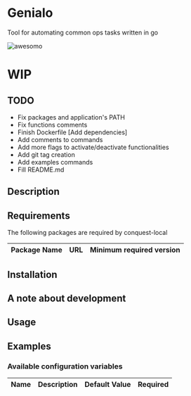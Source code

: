 # Genialo

Tool for automating common ops tasks written in go

![awesomo](https://user-images.githubusercontent.com/8400546/55673640-f9b5a500-5880-11e9-91e5-3208f0a2cea4.png)

# WIP

## TODO

- Fix packages and application's PATH
- Fix functions comments
- Finish Dockerfile [Add dependencies]
- Add comments to commands
- Add more flags to activate/deactivate functionalities
- Add git tag creation
- Add examples commands
- Fill README.md

## Description

## Requirements

The following packages are required by conquest-local

| Package Name | URL | Minimum required version |
| ------------ | --- | ------------------------ |

## Installation

## A note about development

## Usage

## Examples

### Available configuration variables

| Name | Description | Default Value | Required |
| ---- | ----------- | ------------- | -------- |

